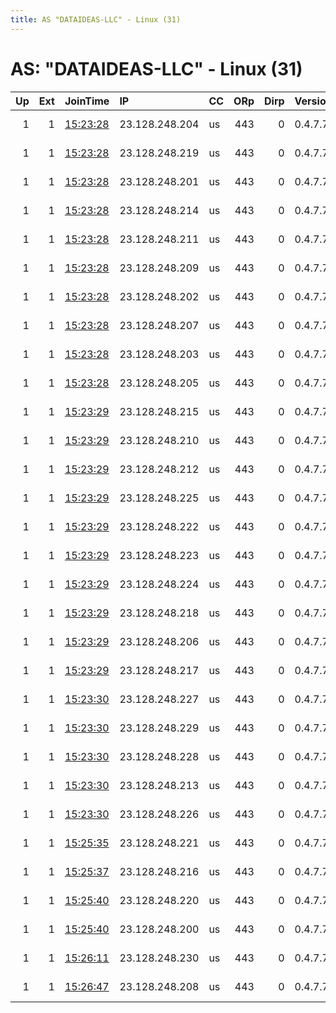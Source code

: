 ```yaml
---
title: AS "DATAIDEAS-LLC" - Linux (31)
---
```


# AS: "DATAIDEAS-LLC" - Linux (31)

|   Up |   Ext | JoinTime                                                                                              | IP             | CC   |   ORp |   Dirp | Version   | Contact                 | Nickname   |   eFamMembers |
|-----:|------:|:------------------------------------------------------------------------------------------------------|:---------------|:-----|------:|-------:|:----------|:------------------------|:-----------|--------------:|
|    1 |     1 | [15:23:28](https://nusenu.github.io/OrNetStats/w/relay/62CE571C7EB8D706CA5E834A8BD8DFB9E738E490.html) | 23.128.248.204 | us   |   443 |      0 | 0.4.7.7   | abuse@dataideas.com www | DataIdeas  |            31 |
|    1 |     1 | [15:23:28](https://nusenu.github.io/OrNetStats/w/relay/7651B4D8DB8D01E585FEF407FFA93065450C5510.html) | 23.128.248.219 | us   |   443 |      0 | 0.4.7.7   | abuse@dataideas.com www | DataIdeas  |            31 |
|    1 |     1 | [15:23:28](https://nusenu.github.io/OrNetStats/w/relay/7F0FAE5FFE56063ED848940BF971715293E63CEC.html) | 23.128.248.201 | us   |   443 |      0 | 0.4.7.7   | abuse@dataideas.com www | DataIdeas  |            31 |
|    1 |     1 | [15:23:28](https://nusenu.github.io/OrNetStats/w/relay/9AC9B178EAFBF7A30E5F18FE9B3E1695E5948D6B.html) | 23.128.248.214 | us   |   443 |      0 | 0.4.7.7   | abuse@dataideas.com www | DataIdeas  |            31 |
|    1 |     1 | [15:23:28](https://nusenu.github.io/OrNetStats/w/relay/A23EFA99A898D2263893A9F2E918F278ED9B6AA6.html) | 23.128.248.211 | us   |   443 |      0 | 0.4.7.7   | abuse@dataideas.com www | DataIdeas  |            31 |
|    1 |     1 | [15:23:28](https://nusenu.github.io/OrNetStats/w/relay/C2215F2D77E61185BCC6D386AC9C4288786E8B1F.html) | 23.128.248.209 | us   |   443 |      0 | 0.4.7.7   | abuse@dataideas.com www | DataIdeas  |            31 |
|    1 |     1 | [15:23:28](https://nusenu.github.io/OrNetStats/w/relay/C993CD086D5780874109803513C4740AA73C03D3.html) | 23.128.248.202 | us   |   443 |      0 | 0.4.7.7   | abuse@dataideas.com www | DataIdeas  |            31 |
|    1 |     1 | [15:23:28](https://nusenu.github.io/OrNetStats/w/relay/D4E6CB03130F51C6D06D901213BD06682F90609C.html) | 23.128.248.207 | us   |   443 |      0 | 0.4.7.7   | abuse@dataideas.com www | DataIdeas  |            31 |
|    1 |     1 | [15:23:28](https://nusenu.github.io/OrNetStats/w/relay/DFC732D2002D8C56C97437BCB80553AED17927FE.html) | 23.128.248.203 | us   |   443 |      0 | 0.4.7.7   | abuse@dataideas.com www | DataIdeas  |            31 |
|    1 |     1 | [15:23:28](https://nusenu.github.io/OrNetStats/w/relay/F628621F5D0AD4E04777A6C872EBBBEC1FFF1BE7.html) | 23.128.248.205 | us   |   443 |      0 | 0.4.7.7   | abuse@dataideas.com www | DataIdeas  |            31 |
|    1 |     1 | [15:23:29](https://nusenu.github.io/OrNetStats/w/relay/1E8B90CF378C30B8CC7EA46AD5800147D6B8D9DE.html) | 23.128.248.215 | us   |   443 |      0 | 0.4.7.7   | abuse@dataideas.com www | DataIdeas  |            31 |
|    1 |     1 | [15:23:29](https://nusenu.github.io/OrNetStats/w/relay/34239BDCE473A0E34AE7C15BBFD860CFA43EC25C.html) | 23.128.248.210 | us   |   443 |      0 | 0.4.7.7   | abuse@dataideas.com www | DataIdeas  |            31 |
|    1 |     1 | [15:23:29](https://nusenu.github.io/OrNetStats/w/relay/4510B728BAE977BE2F513085D58407B54344B9A5.html) | 23.128.248.212 | us   |   443 |      0 | 0.4.7.7   | abuse@dataideas.com www | DataIdeas  |            31 |
|    1 |     1 | [15:23:29](https://nusenu.github.io/OrNetStats/w/relay/46C458A39353B1F6084B09CFDBEC8691A37BEF2A.html) | 23.128.248.225 | us   |   443 |      0 | 0.4.7.7   | abuse@dataideas.com www | DataIdeas  |            31 |
|    1 |     1 | [15:23:29](https://nusenu.github.io/OrNetStats/w/relay/496B08F3CC86CD3818C464D54071D889AA054809.html) | 23.128.248.222 | us   |   443 |      0 | 0.4.7.7   | abuse@dataideas.com www | DataIdeas  |            31 |
|    1 |     1 | [15:23:29](https://nusenu.github.io/OrNetStats/w/relay/6C1CFAB75D1BC244B149147F102B15FA3A747AD7.html) | 23.128.248.223 | us   |   443 |      0 | 0.4.7.7   | abuse@dataideas.com www | DataIdeas  |            31 |
|    1 |     1 | [15:23:29](https://nusenu.github.io/OrNetStats/w/relay/8B90849C440FE42E57FB9671E881A507CB506B4A.html) | 23.128.248.224 | us   |   443 |      0 | 0.4.7.7   | abuse@dataideas.com www | DataIdeas  |            31 |
|    1 |     1 | [15:23:29](https://nusenu.github.io/OrNetStats/w/relay/99A5E82DEE4285AE642511ADC090E3AB5F616E6E.html) | 23.128.248.218 | us   |   443 |      0 | 0.4.7.7   | abuse@dataideas.com www | DataIdeas  |            31 |
|    1 |     1 | [15:23:29](https://nusenu.github.io/OrNetStats/w/relay/B2F511B9361349E9D2AB6E24D29BAEE14F9AE9EA.html) | 23.128.248.206 | us   |   443 |      0 | 0.4.7.7   | abuse@dataideas.com www | DataIdeas  |            31 |
|    1 |     1 | [15:23:29](https://nusenu.github.io/OrNetStats/w/relay/E6D417DBC608CAEE643FF8EA98C86CD97006B3E6.html) | 23.128.248.217 | us   |   443 |      0 | 0.4.7.7   | abuse@dataideas.com www | DataIdeas  |            31 |
|    1 |     1 | [15:23:30](https://nusenu.github.io/OrNetStats/w/relay/2B594DDBC51F708CE1A943CEE64FB2AB101EB91A.html) | 23.128.248.227 | us   |   443 |      0 | 0.4.7.7   | abuse@dataideas.com www | DataIdeas  |            31 |
|    1 |     1 | [15:23:30](https://nusenu.github.io/OrNetStats/w/relay/957352698AF0B2F351FE124E5D9D751523932658.html) | 23.128.248.229 | us   |   443 |      0 | 0.4.7.7   | abuse@dataideas.com www | DataIdeas  |            31 |
|    1 |     1 | [15:23:30](https://nusenu.github.io/OrNetStats/w/relay/B92A30859679333EC4B23BE2BD918FD2636A6B2C.html) | 23.128.248.228 | us   |   443 |      0 | 0.4.7.7   | abuse@dataideas.com www | DataIdeas  |            31 |
|    1 |     1 | [15:23:30](https://nusenu.github.io/OrNetStats/w/relay/C2A089A9D2E7072D1F94F6EDFBC36D4EA7DFC064.html) | 23.128.248.213 | us   |   443 |      0 | 0.4.7.7   | abuse@dataideas.com www | DataIdeas  |            31 |
|    1 |     1 | [15:23:30](https://nusenu.github.io/OrNetStats/w/relay/FEF7835A1C5CF5C9D255226D684001452F01C356.html) | 23.128.248.226 | us   |   443 |      0 | 0.4.7.7   | abuse@dataideas.com www | DataIdeas  |            31 |
|    1 |     1 | [15:25:35](https://nusenu.github.io/OrNetStats/w/relay/E41A8D3BD5548D3CBC2DE19BF44733E9E3E28ECE.html) | 23.128.248.221 | us   |   443 |      0 | 0.4.7.7   | abuse@dataideas.com www | DataIdeas  |            31 |
|    1 |     1 | [15:25:37](https://nusenu.github.io/OrNetStats/w/relay/7657A37E37911159F1523A915C562EA7313EE52F.html) | 23.128.248.216 | us   |   443 |      0 | 0.4.7.7   | abuse@dataideas.com www | DataIdeas  |            31 |
|    1 |     1 | [15:25:40](https://nusenu.github.io/OrNetStats/w/relay/486DF7C3E23AD8C47AFC209B64F1E37343E0CEBD.html) | 23.128.248.220 | us   |   443 |      0 | 0.4.7.7   | abuse@dataideas.com www | DataIdeas  |            31 |
|    1 |     1 | [15:25:40](https://nusenu.github.io/OrNetStats/w/relay/BC93C178F51E1AFA13F4B230737402D7366AA8B0.html) | 23.128.248.200 | us   |   443 |      0 | 0.4.7.7   | abuse@dataideas.com www | DataIdeas  |            31 |
|    1 |     1 | [15:26:11](https://nusenu.github.io/OrNetStats/w/relay/874C781EDB2C2CED0D9DCAB87A5EFCD54F22DA83.html) | 23.128.248.230 | us   |   443 |      0 | 0.4.7.7   | abuse@dataideas.com www | DataIdeas  |            31 |
|    1 |     1 | [15:26:47](https://nusenu.github.io/OrNetStats/w/relay/16CBDD8D9B3C48263AB1D2220ABC671A2D69C1BE.html) | 23.128.248.208 | us   |   443 |      0 | 0.4.7.7   | abuse@dataideas.com www | DataIdeas  |            31 |
